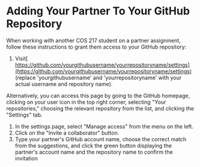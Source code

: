 # Adding Your Partner To Your GitHub Repository

When working with another COS 217 student on a partner assignment, follow these instructions to grant them access to your GitHub repository:

1. Visit[ https://github.com/yourgithubusername/yourrepositoryname/settings](https://github.com/yourgithubusername/yourrepositoryname/settings) (replace 'yourgithubusername' and 'yourrepositoryname' with your actual username and repository name).

Alternatively, you can access this page by going to the GitHub homepage, clicking on your user icon in the top right corner, selecting "Your repositories," choosing the relevant repository from the list, and clicking the "Settings" tab.

1. In the settings page, select "Manage access" from the menu on the left.
2. Click on the "Invite a collaborator" button.
3. Type your partner's GitHub account name, choose the correct match from the suggestions, and click the green button displaying the partner's account name and the repository name to confirm the invitation
